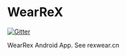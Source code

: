 # WearReX
[![Gitter](https://badges.gitter.im/rex-community/community.svg)](https://gitter.im/rex-community/community?utm_source=badge&utm_medium=badge&utm_campaign=pr-badge)

WearRex Android App. See rexwear.cn
